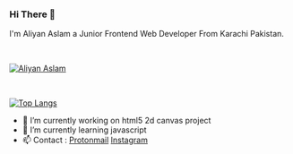 
### Hi There 👋
 I'm Aliyan Aslam a Junior Frontend Web Developer
 From Karachi Pakistan.
 

<br>

[![Aliyan Aslam](https://github-readme-stats.vercel.app/api?username=v3rb0se&show_icons=true&theme=merko)](#)

<br>

[![Top Langs](https://github-readme-stats.vercel.app/api/top-langs/?username=v3rb0se&layout=compact&theme=merko)](#)


- 🔭 I’m currently working on html5 2d canvas project
- 🌱 I’m currently learning javascript
- 📫 Contact : [Protonmail](mailto:alynx957@protonmail.com?subject=Hi) [Instagram](https://www.instagram.com/alinx.pyy/)


